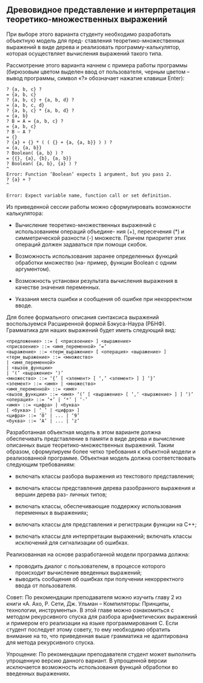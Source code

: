 ## Древовидное представление и интерпретация теоретико-множественных выражений

При выборе этого варианта студенту необходимо разработать объектную модель для пред-
ставления теоретико-множественных выражений в виде дерева и реализовать программу-калькулятор, которая осуществляет вычисления выражений такого типа.

Рассмотрение этого варианта начнем с примера работы программы (бирюзовым цветом выделен ввод от пользователя, черным цветом – вывод программы, символ «?» обозначает нажатие клавиши Enter):
```
? {a, b, c} ?
= {a, b, c}
? {a, b, c} + {a, b, d} ?
= {a, b, c, d}
? {a, b, c} * {a, b, d} ?
= {a, b}
? B = A = {a, b, c} ?
= {a, b, c}
? B – A ?
= {}
? {a} + {} * ( ( {} + {a, {a, b}} ) ) ?
= {a, {a, b}}
? Boolean( {a, b} ) ?
= {{}, {a}, {b}, {a, b}}
? Boolean( {a, b}, {a} ) ?
^
Error: Function ‘Boolean’ expects 1 argument, but you pass 2.
? {a} + ?
^

Error: Expect variable name, function call or set definition.
```


Из приведенной сессии работы можно сформулировать возможности калькулятора:

- Вычисление теоретико-множественных выражений с использованием операций объедине-
ния (+), пересечения (*) и симметрической разности (-) множеств. Причем приоритет этих операций должен задаваться при помощи скобок.

- Возможность использования заранее определенных функций обработки множество (на-
пример, функции Boolean с одним аргументом).

- Возможность установки результата вычисления выражения в качестве значения переменных.

- Указания места ошибки и сообщения об ошибке при некорректном вводе.

Для более формального описания синтаксиса выражений воспользуемся Расширенной формой Бэкуса-Наура (РБНФ). Грамматика для наших выражений будет иметь следующий вид:
```
<предложение> ::= [ <присвоение> ] <выражение>
<присвоение> ::= <имя_переменной> ‘=’
<выражение> ::= <терм_выражение> [ <операция> <выражение> ]
<терм_выражение> ::= <множество>
| <имя_переменной>
| <вызов_функции>
| ‘(’ <выражение> ‘)’
<множество> ::= ‘{’ [ <элемент> [ ‘,’ <элемент> ] ] ‘}’
<элемент> ::= <имя> | <множество>
<имя_переменной> ::= <имя>
<вызов_функции> ::= <имя> ‘(’ [ <выражение> [ ‘,’ <выражение> ] ] ‘)’
<операция> ::= ‘+’ | ‘*’ | ‘-’
<имя> ::= <цифра> | <буква>
[ <буква> | ‘_’ | <цифра> ]
<цифра> ::= ‘0’ | ... | ‘9’
<буква> ::= ‘A’ | ... | ‘z’
```
Разработанная объектная модель в этом варианте должна обеспечивать представление в
памяти в виде дерева и вычисление описанных выше теоретико-множественных выражений.
Таким образом, сформулируем более четко требования к объектной модели и реализованной
программе. Объектная модель должна соответствовать следующим требованиям:
- включать классы разбора выражения из текстового представления;

- включать классы представления дерева разобранного выражения и вершин дерева раз-
личных типов;

- включать классы, обеспечивающие поддержку использования переменных в выражениях;
- включать классы для представления и регистрации функции на C++;

- включать классы для интерпретации выражений; включать классы исключений для сигнализации об ошибках.

Реализованная на основе разработанной модели программа должна:
- проводить диалог с пользователем, в процессе которого происходит вычисление введенных
выражений;
- выводить сообщения об ошибках при получении некорректного ввода от пользователя.

Совет:
По рекомендации преподавателя можно изучить главу 2 из книги «А. Ахо, Р. Сети, Дж. Ульман – Компиляторы: Принципы, технологии, инструменты». В этой главе можно ознакомиться с методом рекурсивного спуска для разбора арифметических выражений и примером его реализации на языке программирования С.
Если студент последует этому совету, то ему необходимо обратить внимание на то, что
приведенная выше грамматика не адаптирована для метода рекурсивного спуска.

Упрощение:
По рекомендации преподавателя студент может выполнить упрощенную версию данного
вариант. В упрощенной версии исключается возможность использования функций обработки
во введенных выражениях.
